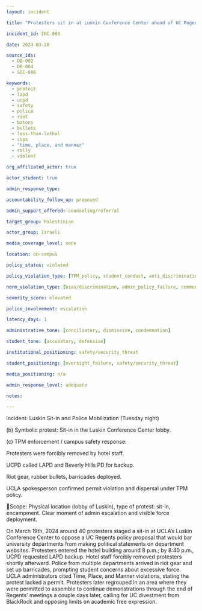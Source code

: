 ```yaml
---
layout: incident

title: "Protesters sit in at Luskin Conference Center ahead of UC Regents vote on Item J1"

incident_id: INC-003

date: 2024-03-20

source_ids:
  - DB-002
  - DB-004
  - SOC-006

keywords:
  - protest
  - lapd
  - ucpd
  - safety
  - police
  - riot
  - batons
  - bullets
  - less-than-lethal
  - cops
  - "time, place, and manner"
  - rally
  - violent

org_affiliated_actor: true

actor_student: true

admin_response_type: 

accountability_follow_up: proposed

admin_support_offered: counseling/referral

target_group: Palestinian

actor_group: Israeli

media_coverage_level: none

location: on-campus

policy_status: violated

policy_violation_type: [TPM_policy, student_conduct, anti_discrimination (?), non-affiliate]

norm_violation_type: [bias/discrimination, admin_policy_failure, community_harm, individual_harm]

severity_score: elevated

police_involvement: escalation

latency_days: 1

administrative_tone: [conciliatory, dismissive, condemnation]

student_tone: [accusatory, defensive]

institutional_positioning: safety/security_threat

student_positioning: [oversight_failure, safety/security_threat]

media_positioning: n/a

admin_response_level: adequate

notes: 

---
```


Incident: Luskin Sit-in and Police Mobilization (Tuesday night)

(b) Symbolic protest: Sit-in in the Luskin Conference Center lobby.

(c) TPM enforcement / campus safety response:

Protesters were forcibly removed by hotel staff.

UCPD called LAPD and Beverly Hills PD for backup.

Riot gear, rubber bullets, barricades deployed.

UCLA spokesperson confirmed permit violation and dispersal under TPM policy.

📍Scope: Physical location (lobby of Luskin), type of protest: sit-in, encampment. Clear moment of admin escalation and visible force deployment.

On March 19th, 2024 around 40 protesters staged a sit-in at UCLA’s Luskin Conference Center to oppose a UC Regents policy proposal that would bar university departments from making political statements on department websites. Protesters entered the hotel building around 8 p.m.; by 8:40 p.m., UCPD requested LAPD backup. Hotel staff forcibly removed protesters shortly afterward. Police from multiple departments arrived in riot gear and set up barricades, prompting student concerns about excessive force. UCLA administrators cited Time, Place, and Manner violations, stating the protest lacked a permit. Protesters later regrouped in an area where they were permitted to assemble to continue demonstrations through the end of Regents’ meetings a couple days later, calling for UC divestment from BlackRock and opposing limits on academic free expression.






